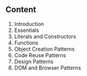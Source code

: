 ## Content ##
1. Introduction
2. Essentials
3. Literals and Constructors
4. Functions
5. Object Creation Patterns
6. Code Reuse Patterns
7. Design Patterns
8. DOM and Browser Patterns
